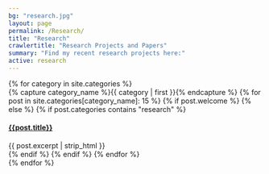 ```yaml
---
bg: "research.jpg"
layout: page
permalink: /Research/
title: "Research"
crawlertitle: "Research Projects and Papers"
summary: "Find my recent research projects here:"
active: research
---
```


<div id="archives">
{% for category in site.categories %}
  <div class="archive-group">
    {% capture category_name %}{{ category | first }}{% endcapture %}
    {% for post in site.categories[category_name]: 15 %}
   {% if post.welcome %} {% else %}
    {% if post.categories contains "research" %}
    <article class="index-page">
      <h4><a href="{{ site.baseurl }}{{ post.url }}">{{post.title}}</a></h4>
      {{ post.excerpt | strip_html }}
    </article>
    {% endif %}
{% endif %}
    {% endfor %}
  </div>
{% endfor %}
</div>